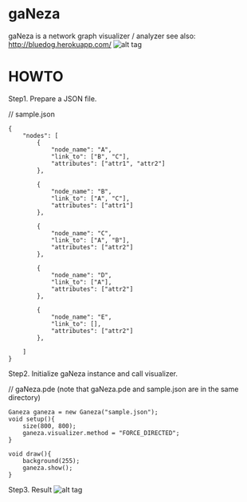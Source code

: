 gaNeza
======
gaNeza is a network graph visualizer / analyzer
see also: http://bluedog.herokuapp.com/
![alt tag](http://bluedog.herokuapp.com/acd.png)

HOWTO
======
Step1. Prepare a JSON file.

// sample.json
```
{
	"nodes": [
		{
			"node_name": "A",
			"link_to": ["B", "C"],
			"attributes": ["attr1", "attr2"]
		},

		{
			"node_name": "B",
			"link_to": ["A", "C"],
			"attributes": ["attr1"]
		},

		{
			"node_name": "C",
			"link_to": ["A", "B"],
			"attributes": ["attr2"]
		},

		{
			"node_name": "D",
			"link_to": ["A"],
			"attributes": ["attr2"]
		},

		{
			"node_name": "E",
			"link_to": [],
			"attributes": ["attr2"]
		},

	]
}
```
Step2. Initialize gaNeza instance and call visualizer.

// gaNeza.pde (note that gaNeza.pde and sample.json are in the same directory)
```
Ganeza ganeza = new Ganeza("sample.json");
void setup(){
	size(800, 800);
	ganeza.visualizer.method = "FORCE_DIRECTED";
}

void draw(){
	background(255);
	ganeza.show();
}
```

Step3. Result
![alt tag](http://bluedog.herokuapp.com/sample.png)